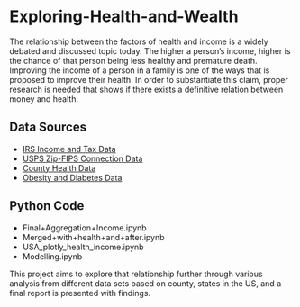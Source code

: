 
# Exploring-Health-and-Wealth

The relationship between the factors of health and income is a widely debated and discussed topic today. The higher a person’s income, higher is the chance of that person being less healthy and premature death. Improving the income of a person in a family is one of the ways that is proposed to improve their health. In order to substantiate this claim, proper research is needed that shows if there exists a definitive relation between money and health. 

## Data Sources
 * [IRS Income and Tax Data](https://www.irs.gov/statistics/soi-tax-stats-individual-income-tax-statistics-zip-code-data-soi)
 * [USPS Zip-FIPS Connection Data](https://www.huduser.gov/portal/datasets/usps_crosswalk.html)
 * [County Health Data](http://www.countyhealthrankings.org/explore-health-rankings/rankings-data-documentation)
 * [Obesity and Diabetes Data](https://www.ers.usda.gov/data-products/food-environment-atlas/data-access-and-documentation-downloads/)
 
## Python Code
 * Final+Aggregation+Income.ipynb
 * Merged+with+health+and+after.ipynb
 * USA_plotly_health_income.ipynb
 * Modelling.ipynb 


This project aims to explore that relationship further through various analysis from different data sets based on county, states in the US, and a final report is presented with findings.
